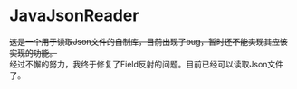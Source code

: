 # JavaJsonReader  
~~这是一个用于读取Json文件的自制库，目前出现了bug，暂时还不能实现其应该实现的功能。~~  
经过不懈的努力，我终于修复了Field反射的问题。目前已经可以读取Json文件了。
